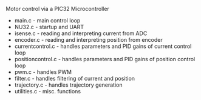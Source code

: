 Motor control via a PIC32 Microcontroller

- main.c - main control loop
- NU32.c - startup and UART 
- isense.c - reading and interpreting current from ADC
- encoder.c - reading and interpreting position from encoder
- currentcontrol.c - handles parameters and PID gains of current control loop
- positioncontrol.c - handles parameters and PID gains of position control loop
- pwm.c - handles PWM
- filter.c - handles filtering of current and position
- trajectory.c - handles trajectory generation
- utilities.c - misc. functions
